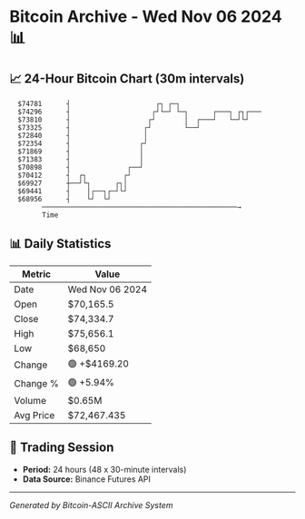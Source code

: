 # Bitcoin Archive - Wed Nov 06 2024 📊

## 📈 24-Hour Bitcoin Chart (30m intervals)

```
  $74781      ┤                     ┌┐ ┌─┐                     
  $74296      ┤                    ┌┘└─┘ └─┐      ┌───┐ ┌┐┌─── 
  $73810      ┤                   ┌┘       │  ┌───┘   └─┘└┘    
  $73325      ┤                  ┌┘        └──┘                
  $72840      ┤                  │                             
  $72354      ┤                 ┌┘                             
  $71869      ┤                 │                              
  $71383      ┤                 │                              
  $70898      ┤              ┌──┘                              
  $70412      ┤  ┌┐         ┌┘                                 
  $69927      ┼──┘└┐      ┌┐│                                  
  $69441      ┤    │┌──┐┌─┘└┘                                  
  $68956      ┤    └┘  └┘                                      
        ────────────────────────────────────────────────→
        Time
```

## 📊 Daily Statistics

| Metric | Value |
|--------|-------|
| Date | Wed Nov 06 2024 |
| Open | $70,165.5 |
| Close | $74,334.7 |
| High | $75,656.1 |
| Low | $68,650 |
| Change | 🟢 +$4169.20 |
| Change % | 🟢 +5.94% |
| Volume | $0.65M |
| Avg Price | $72,467.435 |

## 📅 Trading Session

- **Period:** 24 hours (48 x 30-minute intervals)
- **Data Source:** Binance Futures API

---
*Generated by Bitcoin-ASCII Archive System*
